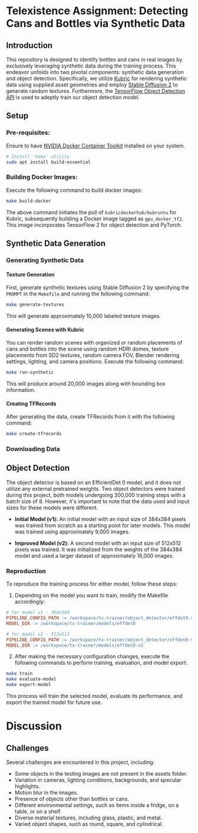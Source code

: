 
# Telexistence Assignment: Detecting Cans and Bottles via Synthetic Data



## Introduction

This repository is designed to identify bottles and cans in real images by exclusively leveraging synthetic data during the training process. This endeavor unfolds into two pivotal components: synthetic data generation and object detection. Specifically, we utilize [Kubric](https://github.com/google-research/kubric) for rendering synthetic data using supplied asset geometries and employ [Stable Diffusion 2](https://huggingface.co/stabilityai) to generate random textures. Furthermore, the [TensorFlow Object Detection API](https://github.com/tensorflow/models/tree/master/research/object_detection) is used to adeptly train our object detection model.


## Setup

### Pre-requisites: 

Ensure to have [NVIDIA Docker Container Toolkit](https://docs.nvidia.com/datacenter/cloud-native/container-toolkit/latest/install-guide.html#configuring-docker) installed on your system.

```bash
# Install 'make' utility
sudo apt install build-essential
```


### Building Docker Images: 

Execute the following command to build docker images:

```bash
make build-docker
```
The above command initiates the pull of `kubricdockerhub/kubruntu` for Kubric, subsequently building a Docker image tagged as `gpu_docker_tf2`. This image incorporates TensorFlow 2 for object detection and PyTorch.




## Synthetic Data Generation

### Generating Synthetic Data

#### Texture Generation

First, generate synthetic textures using Stable Diffusion 2 by specifying the `PROMPT` in the `Makefile` and running the following command:

```bash
make generate-textures
```

This will generate approximately 10,000 labeled texture images.

#### Generating Scenes with Kubric

You can render random scenes with organized or random placements of cans and bottles into the scene using random HDRI domes, texture placements from SD2 textures, random camera FOV, Blender rendering settings, lighting, and camera positions. Execute the following command:

```bash
make run-synthetic
```

This will produce around 20,000 images along with bounding box information.

#### Creating TFRecords

After generating the data, create TFRecords from it with the following command:

```bash
make create-tfrecords
```

### Downloading Data


## Object Detection

The object detector is based on an EfficientDet 0 model, and it does not utilize any external pretrained weights. Two object detectors were trained during this project, both models undergoing 300,000 training steps with a batch size of 8. However, it's important to note that the data used and input sizes for these models were different.

- **Initial Model (v1):** An initial model with an input size of 384x384 pixels was trained from scratch as a starting point for later models. This model was trained using approximately 9,000 images.

- **Improved Model (v2):** A second model with an input size of 512x512 pixels was trained. It was initialized from the weights of the 384x384 model and used a larger dataset of approximately 16,000 images.

### Reproduction

To reproduce the training process for either model, follow these steps:

1. Depending on the model you want to train, modify the Makefile accordingly:

```makefile
# for model v1 - 384x384
PIPELINE_CONFIG_PATH := /workspace/tx-trainer/object_detector/effdet0.config
MODEL_DIR := /workspace/tx-trainer/models/effdet0

# for model v2 - 512x512
PIPELINE_CONFIG_PATH := /workspace/tx-trainer/object_detector/effdet0-v2.config
MODEL_DIR := /workspace/tx-trainer/models/effdet0-v2
```

2. After making the necessary configuration changes, execute the following commands to perform training, evaluation, and model export:

```bash
make train
make evaluate-model
make export-model
```

This process will train the selected model, evaluate its performance, and export the trained model for future use.



# Discussion



## Challenges

Several challenges are encountered in this project, including:

* Some objects in the testing images are not present in the assets folder.
* Variation in cameras, lighting conditions, backgrounds, and specular highlights.
* Motion blur in the images.
* Presence of objects other than bottles or cans.
* Different environmental settings, such as items inside a fridge, on a table, or on a shelf.
* Diverse material textures, including glass, plastic, and metal.
* Varied object shapes, such as round, square, and cylindrical.
